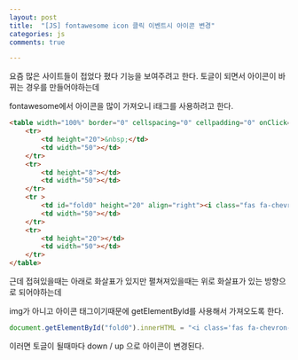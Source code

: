 ```yaml
---
layout: post
title:  "[JS] fontawesome icon 클릭 이벤트시 아이콘 변경"
categories: js
comments: true

---
```




요즘 많은 사이트들이 접었다 폈다 기능을 보여주려고 한다. 토글이 되면서 아이콘이 바뀌는 경우를 만들어야하는데 

fontawesome에서 아이콘을 많이 가져오니 i태그를 사용하려고 한다.

```html
<table width="100%" border="0" cellspacing="0" cellpadding="0" onClick="togglecheck(0);" style="cursor: pointer;" >
    <tr>
    	<td height="20">&nbsp;</td>
    	<td width="50"></td>
    </tr>
    <tr>
    	<td height="8"></td>
    	<td width="50"></td>
    </tr>
    <tr >
   		<td id="fold0" height="20" align="right"><i class="fas fa-chevron-down"></i></td> 
   		<td width="50"></td>
    </tr>
    <tr>
    	<td height="20"></td>
    	<td width="50"></td>
    </tr>
</table>
```



근데 접혀있을때는 아래로 화살표가 있지만 펼쳐져있을때는 위로 화살표가 있는 방향으로 되어야하는데 

img가 아니고 아이콘 태그이기때문에 getElementById를 사용해서 가져오도록 한다.

```javascript
document.getElementById("fold0").innerHTML = "<i class='fas fa-chevron-up'></i>";
```



이러면 토글이 될때마다 down / up 으로 아이콘이 변경된다.